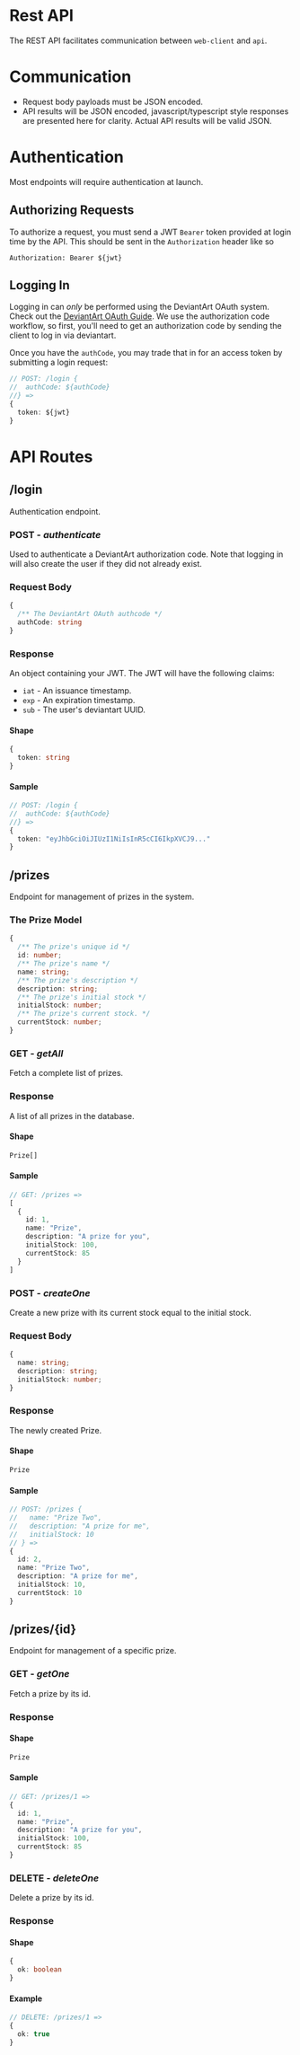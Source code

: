 # Rest API
The REST API facilitates communication between `web-client` and `api`.
# Communication
- Request body payloads must be JSON encoded.
- API results will be JSON encoded, javascript/typescript style responses are presented here for clarity. Actual API results will be valid JSON.

# Authentication
Most endpoints will require authentication at launch.

## Authorizing Requests
To authorize a request, you must send a JWT `Bearer` token provided at login time by the API. This should be sent in the `Authorization` header like so
```
Authorization: Bearer ${jwt}
```

## Logging In
Logging in can _only_ be performed using the DeviantArt OAuth system. Check out the [DeviantArt OAuth Guide](https://www.deviantart.com/developers/authentication). We use the authorization code workflow, so first, you'll need to get an authorization code by sending the client to log in via deviantart.

Once you have the `authCode`, you may trade that in for an access token by submitting a login request:
```ts
// POST: /login {
//  authCode: ${authCode}  
//} =>
{
  token: ${jwt}
}
```
# API Routes
## /login
Authentication endpoint.
### POST - _authenticate_
Used to authenticate a DeviantArt authorization code. Note that logging in will also create the user if they did not already exist.
### Request Body
```ts
{
  /** The DeviantArt OAuth authcode */
  authCode: string
}
```
### Response
An object containing your JWT. The JWT will have the following claims:
- `iat` - An issuance timestamp.
- `exp` - An expiration timestamp.
- `sub` - The user's deviantart UUID.

#### Shape
```ts
{
  token: string
}
```
#### Sample
```ts
// POST: /login {
//  authCode: ${authCode}
//} =>
{
  token: "eyJhbGciOiJIUzI1NiIsInR5cCI6IkpXVCJ9..."
}
```
## /prizes
Endpoint for management of prizes in the system.

### The Prize Model
```ts
{
  /** The prize's unique id */
  id: number;
  /** The prize's name */
  name: string;
  /** The prize's description */
  description: string;
  /** The prize's initial stock */
  initialStock: number;
  /** The prize's current stock. */
  currentStock: number;
}
```
### GET - _getAll_
Fetch a complete list of prizes.
### Response
A list of all prizes in the database.
#### Shape
```ts
Prize[]
```
#### Sample
```ts
// GET: /prizes =>
[
  {
    id: 1,
    name: "Prize",
    description: "A prize for you",
    initialStock: 100,
    currentStock: 85
  }
]
```
### POST - _createOne_
Create a new prize with its current stock equal to the initial stock.
### Request Body
```ts
{
  name: string;
  description: string;
  initialStock: number;
}
```

### Response
The newly created Prize.
#### Shape
```ts
Prize
```
#### Sample
```ts
// POST: /prizes {
//   name: "Prize Two",
//   description: "A prize for me",
//   initialStock: 10
// } =>
{
  id: 2,
  name: "Prize Two",
  description: "A prize for me",
  initialStock: 10,
  currentStock: 10
}
```

## /prizes/{id}
Endpoint for management of a specific prize.
### GET - _getOne_
Fetch a prize by its id.
### Response
#### Shape
```ts
Prize
```
#### Sample
```ts
// GET: /prizes/1 =>
{
  id: 1,
  name: "Prize",
  description: "A prize for you",
  initialStock: 100,
  currentStock: 85
}
```
### DELETE - _deleteOne_
Delete a prize by its id.
### Response
#### Shape
```ts
{
  ok: boolean
}
```
#### Example
```ts
// DELETE: /prizes/1 =>
{
  ok: true
}
```